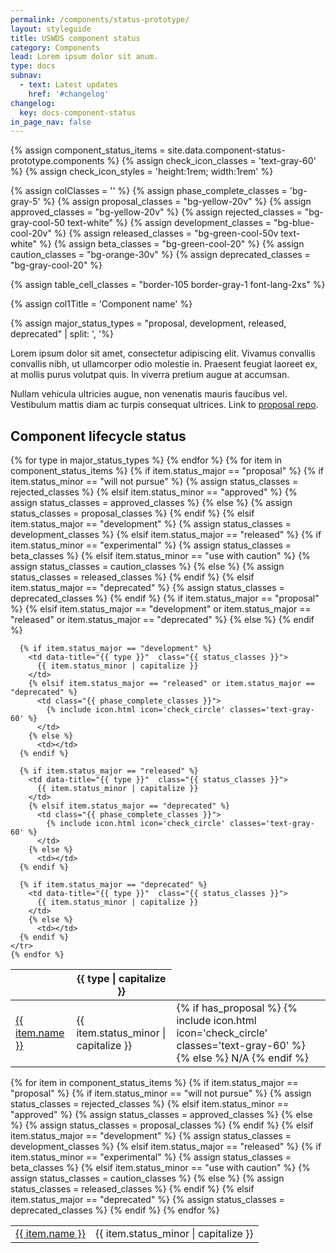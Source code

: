 ```yaml
---
permalink: /components/status-prototype/
layout: styleguide
title: USWDS component status
category: Components
lead: Lorem ipsum dolor sit anum.
type: docs
subnav:
  - text: Latest updates
    href: '#changelog'
changelog:
  key: docs-component-status
in_page_nav: false
---
```


<style>
  .text-white a,
  .text-white a:visited {
    color: white
  }

  .text-ink a,
  .text-ink  a:visited {
    color: #1b1b1b
  }

  .border-gray-1 {
    border-color: #fcfcfc!important;
  }
</style>

{% assign component_status_items = site.data.component-status-prototype.components %}
{% assign check_icon_classes = 'text-gray-60' %}
{% assign check_icon_styles = 'height:1rem; width:1rem' %}

{% assign colClasses = '' %}
{% assign phase_complete_classes = 'bg-gray-5' %}
{% assign proposal_classes = "bg-yellow-20v" %}
{% assign approved_classes = "bg-yellow-20v" %}
{% assign rejected_classes = "bg-gray-cool-50 text-white" %}
{% assign development_classes = "bg-blue-cool-20v" %}
{% assign released_classes = "bg-green-cool-50v text-white" %}
{% assign beta_classes = "bg-green-cool-20" %}
{% assign caution_classes = "bg-orange-30v" %}
{% assign deprecated_classes = "bg-gray-cool-20" %}

{% assign table_cell_classes = "border-105 border-gray-1  font-lang-2xs" %}

{% assign col1Title = 'Component name' %}

{% assign major_status_types = "proposal, development, released, deprecated" | split: ', '%}

Lorem ipsum dolor sit amet, consectetur adipiscing elit. Vivamus convallis convallis nibh, ut ullamcorper odio molestie in.
Praesent feugiat laoreet ex, at mollis purus volutpat quis. In viverra pretium augue at accumsan.


Nullam vehicula ultricies augue, non venenatis mauris faucibus vel. Vestibulum mattis diam ac turpis consequat ultrices. Link to [proposal repo](http://www.github.com).

## Component lifecycle status

<table class=" site-table-responsive site-table-simple lifecycle-table maxw-tablet-lg display-none tablet:display-table">
  <thead class="text-bold">
    <tr>
      <th scope="col">
      </th>
      {% for type in major_status_types %}
          <th scope="col">
            {{ type | capitalize }}
          </th>
      {% endfor %}
    </tr>
  </thead>
  <tbody class="font-lang-3xs">
    {% for item in component_status_items %}
      {% if item.status_major == "proposal" %}
        {% if item.status_minor == "will not pursue" %}
          {% assign status_classes = rejected_classes %}
          {% elsif item.status_minor == "approved" %}
            {% assign status_classes = approved_classes %}
          {% else %}
            {% assign status_classes = proposal_classes %}
        {% endif %}
      {% elsif item.status_major == "development" %}
        {% assign status_classes = development_classes %}
      {% elsif item.status_major == "released" %}
        {% if item.status_minor == "experimental" %}
          {% assign status_classes = beta_classes %}
          {% elsif item.status_minor == "use with caution" %}
            {% assign status_classes = caution_classes %}
          {% else %}
            {% assign status_classes = released_classes %}
        {% endif %}
      {% elsif item.status_major == "deprecated" %}
        {% assign status_classes = deprecated_classes %}
      {% endif %}
    <tr>
      <td data-title="{{ col1Title }}" class="text-bold">
        <a href="{{ item.url }}">
          {{ item.name }}
        </a>
      </td>
      {% if item.status_major == "proposal" %}
        <td data-title="{{ item.status_major }}"  class="{{ status_classes }}">
          {{ item.status_minor | capitalize }}
        </td>
        {% elsif item.status_major == "development" or item.status_major == "released" or item.status_major == "deprecated" %}
          <td class="{{ phase_complete_classes }}">
            {% if has_proposal %}
              {% include icon.html icon='check_circle' classes='text-gray-60' %}
            {% else %}
              N/A
            {% endif %}
          </td>
        {% else %}
          <td></td>
      {% endif %}

      {% if item.status_major == "development" %}
        <td data-title="{{ type }}"  class="{{ status_classes }}">
          {{ item.status_minor | capitalize }}
        </td>
        {% elsif item.status_major == "released" or item.status_major == "deprecated" %}
          <td class="{{ phase_complete_classes }}">
            {% include icon.html icon='check_circle' classes='text-gray-60' %}
          </td>
        {% else %}
          <td></td>
      {% endif %}

      {% if item.status_major == "released" %}
        <td data-title="{{ type }}"  class="{{ status_classes }}">
          {{ item.status_minor | capitalize }}
        </td>
        {% elsif item.status_major == "deprecated" %}
          <td class="{{ phase_complete_classes }}">
            {% include icon.html icon='check_circle' classes='text-gray-60' %}
          </td>
        {% else %}
          <td></td>
      {% endif %}

      {% if item.status_major == "deprecated" %}
        <td data-title="{{ type }}"  class="{{ status_classes }}">
          {{ item.status_minor | capitalize }}
        </td>
        {% else %}
          <td></td>
      {% endif %}
    </tr>
    {% endfor %}
  </tbody>
</table>

<table class="usa-table width-full tablet:display-none">
  <tbody>
  {% for item in component_status_items %}
    {% if item.status_major == "proposal" %}
      {% if item.status_minor == "will not pursue" %}
        {% assign status_classes = rejected_classes %}
        {% elsif item.status_minor == "approved" %}
          {% assign status_classes = approved_classes %}
        {% else %}
          {% assign status_classes = proposal_classes %}
      {% endif %}
    {% elsif item.status_major == "development" %}
      {% assign status_classes = development_classes %}
    {% elsif item.status_major == "released" %}
      {% if item.status_minor == "experimental" %}
        {% assign status_classes = beta_classes %}
        {% elsif item.status_minor == "use with caution" %}
          {% assign status_classes = caution_classes %}
        {% else %}
          {% assign status_classes = released_classes %}
      {% endif %}
    {% elsif item.status_major == "deprecated" %}
      {% assign status_classes = deprecated_classes %}
    {% endif %}
    <tr  class="{{ table_cell_classes }}">
      <td class="text-ink\padding-y-05 padding-x-2 border-right-0 grid-col">
        <a href="{{ item.url }}">
          {{ item.name }}
        </a>
      </td>
      <td class="padding-y-05 padding-x-2 border-left-0 grid-col">
        <span class="usa-tag {{ status_classes }} text-no-uppercase">{{ item.status_minor | capitalize }}</span>
      </td>
    </tr>
  {% endfor %}
  </tbody>
</table>

